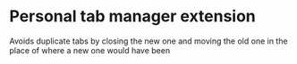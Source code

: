 # Personal tab manager extension

Avoids duplicate tabs by closing the new one and moving the old one in the place of where a new one would have been
